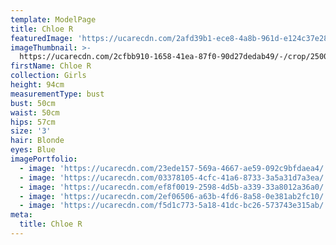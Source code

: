```yaml
---
template: ModelPage
title: Chloe R
featuredImage: 'https://ucarecdn.com/2afd39b1-ece8-4a8b-961d-e124c37e28a3/'
imageThumbnail: >-
  https://ucarecdn.com/2cfbb910-1658-41ea-87f0-90d27dedab49/-/crop/2500x3048/1784,0/-/preview/
firstName: Chloe R
collection: Girls
height: 94cm
measurementType: bust
bust: 50cm
waist: 50cm
hips: 57cm
size: '3'
hair: Blonde
eyes: Blue
imagePortfolio:
  - image: 'https://ucarecdn.com/23ede157-569a-4667-ae59-092c9bfdaea4/'
  - image: 'https://ucarecdn.com/03378105-4cfc-41a6-8733-3a5a31d7a3ea/'
  - image: 'https://ucarecdn.com/ef8f0019-2598-4d5b-a339-33a8012a36a0/'
  - image: 'https://ucarecdn.com/2ef06506-a63b-4fd6-8a58-0e381ab2fc10/'
  - image: 'https://ucarecdn.com/f5d1c773-5a18-41dc-bc26-573743e315ab/'
meta:
  title: Chloe R
---
```


